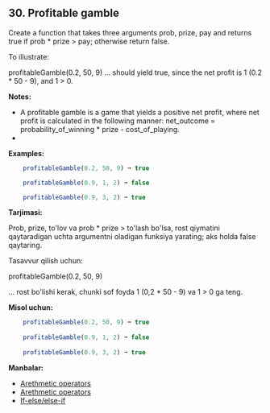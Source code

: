 ## 30. Profitable gamble

Create a function that takes three arguments prob, prize, pay and returns true if prob * prize > pay; otherwise return false.

To illustrate:

profitableGamble(0.2, 50, 9)
... should yield true, since the net profit is 1 (0.2 * 50 - 9), and 1 > 0.

**Notes:**

- A profitable gamble is a game that yields a positive net profit, where net profit is calculated in the following manner: net_outcome = probability_of_winning * prize - cost_of_playing.
- 
**Examples:**

```js
    profitableGamble(0.2, 50, 9) ➞ true

    profitableGamble(0.9, 1, 2) ➞ false

    profitableGamble(0.9, 3, 2) ➞ true
```

**Tarjimasi:**

Prob, prize, to'lov va prob * prize > to'lash bo'lsa, rost qiymatini qaytaradigan uchta argumentni oladigan funksiya yarating; aks holda false qaytaring.

Tasavvur qilish uchun:

profitableGamble(0.2, 50, 9)

... rost bo'lishi kerak, chunki sof foyda 1 (0,2 * 50 - 9) va 1 > 0 ga teng.

**Misol uchun:**

```js
    profitableGamble(0.2, 50, 9) ➞ true
    
    profitableGamble(0.9, 1, 2) ➞ false
    
    profitableGamble(0.9, 3, 2) ➞ true
```

**Manbalar:**

- [Arethmetic operators](https://developer.mozilla.org/en-US/docs/web/javascript/reference/operators)
- [Arethmetic operators](https://www.w3schools.com/js/js_arithmetic.asp)
- [If-else/else-if](https://www.w3schools.com/js/js_if_else.asp)